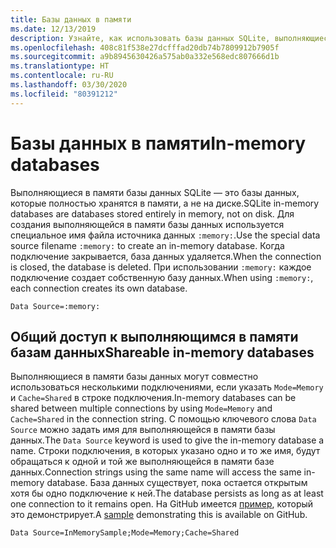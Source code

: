 ```yaml
---
title: Базы данных в памяти
ms.date: 12/13/2019
description: Узнайте, как использовать базы данных SQLite, выполняющиеся в памяти.
ms.openlocfilehash: 408c81f538e27dcfffad20db74b7809912b7905f
ms.sourcegitcommit: a9b8945630426a575ab0a332e568edc807666d1b
ms.translationtype: HT
ms.contentlocale: ru-RU
ms.lasthandoff: 03/30/2020
ms.locfileid: "80391212"
---
```

# <a name="in-memory-databases"></a><span data-ttu-id="8699f-103">Базы данных в памяти</span><span class="sxs-lookup"><span data-stu-id="8699f-103">In-memory databases</span></span>

<span data-ttu-id="8699f-104">Выполняющиеся в памяти базы данных SQLite — это базы данных, которые полностью хранятся в памяти, а не на диске.</span><span class="sxs-lookup"><span data-stu-id="8699f-104">SQLite in-memory databases are databases stored entirely in memory, not on disk.</span></span> <span data-ttu-id="8699f-105">Для создания выполняющейся в памяти базы данных используется специальное имя файла источника данных `:memory:`.</span><span class="sxs-lookup"><span data-stu-id="8699f-105">Use the special data source filename `:memory:` to create an in-memory database.</span></span> <span data-ttu-id="8699f-106">Когда подключение закрывается, база данных удаляется.</span><span class="sxs-lookup"><span data-stu-id="8699f-106">When the connection is closed, the database is deleted.</span></span> <span data-ttu-id="8699f-107">При использовании `:memory:` каждое подключение создает собственную базу данных.</span><span class="sxs-lookup"><span data-stu-id="8699f-107">When using `:memory:`, each connection creates its own database.</span></span>

```ConnectionString
Data Source=:memory:
```

## <a name="shareable-in-memory-databases"></a><span data-ttu-id="8699f-108">Общий доступ к выполняющимся в памяти базам данных</span><span class="sxs-lookup"><span data-stu-id="8699f-108">Shareable in-memory databases</span></span>

<span data-ttu-id="8699f-109">Выполняющиеся в памяти базы данных могут совместно использоваться несколькими подключениями, если указать `Mode=Memory` и `Cache=Shared` в строке подключения.</span><span class="sxs-lookup"><span data-stu-id="8699f-109">In-memory databases can be shared between multiple connections by using `Mode=Memory` and `Cache=Shared` in the connection string.</span></span> <span data-ttu-id="8699f-110">С помощью ключевого слова `Data Source` можно задать имя для выполняющейся в памяти базы данных.</span><span class="sxs-lookup"><span data-stu-id="8699f-110">The `Data Source` keyword is used to give the in-memory database a name.</span></span> <span data-ttu-id="8699f-111">Строки подключения, в которых указано одно и то же имя, будут обращаться к одной и той же выполняющейся в памяти базе данных.</span><span class="sxs-lookup"><span data-stu-id="8699f-111">Connection strings using the same name will access the same in-memory database.</span></span> <span data-ttu-id="8699f-112">База данных существует, пока остается открытым хотя бы одно подключение к ней.</span><span class="sxs-lookup"><span data-stu-id="8699f-112">The database persists as long as at least one connection to it remains open.</span></span> <span data-ttu-id="8699f-113">На GitHub имеется [пример](https://github.com/dotnet/docs/blob/master/samples/snippets/standard/data/sqlite/InMemorySample/Program.cs), который это демонстрирует.</span><span class="sxs-lookup"><span data-stu-id="8699f-113">A [sample](https://github.com/dotnet/docs/blob/master/samples/snippets/standard/data/sqlite/InMemorySample/Program.cs) demonstrating this is available on GitHub.</span></span>

```ConnectionString
Data Source=InMemorySample;Mode=Memory;Cache=Shared
```
